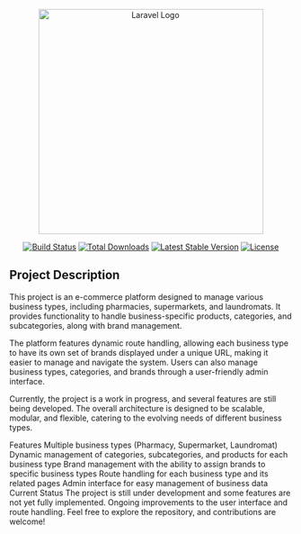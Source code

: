 <p align="center"><a href="https://laravel.com" target="_blank"><img src="https://raw.githubusercontent.com/laravel/art/master/logo-lockup/5%20SVG/2%20CMYK/1%20Full%20Color/laravel-logolockup-cmyk-red.svg" width="400" alt="Laravel Logo"></a></p>

<p align="center">
<a href="https://github.com/laravel/framework/actions"><img src="https://github.com/laravel/framework/workflows/tests/badge.svg" alt="Build Status"></a>
<a href="https://packagist.org/packages/laravel/framework"><img src="https://img.shields.io/packagist/dt/laravel/framework" alt="Total Downloads"></a>
<a href="https://packagist.org/packages/laravel/framework"><img src="https://img.shields.io/packagist/v/laravel/framework" alt="Latest Stable Version"></a>
<a href="https://packagist.org/packages/laravel/framework"><img src="https://img.shields.io/packagist/l/laravel/framework" alt="License"></a>
</p>

## Project Description
This project is an e-commerce platform designed to manage various business types, including pharmacies, supermarkets, and laundromats. It provides functionality to handle business-specific products, categories, and subcategories, along with brand management.

The platform features dynamic route handling, allowing each business type to have its own set of brands displayed under a unique URL, making it easier to manage and navigate the system. Users can also manage business types, categories, and brands through a user-friendly admin interface.

Currently, the project is a work in progress, and several features are still being developed. The overall architecture is designed to be scalable, modular, and flexible, catering to the evolving needs of different business types.

Features
Multiple business types (Pharmacy, Supermarket, Laundromat)
Dynamic management of categories, subcategories, and products for each business type
Brand management with the ability to assign brands to specific business types
Route handling for each business type and its related pages
Admin interface for easy management of business data
Current Status
The project is still under development and some features are not yet fully implemented.
Ongoing improvements to the user interface and route handling.
Feel free to explore the repository, and contributions are welcome!


